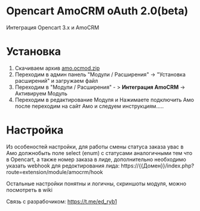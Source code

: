 # Opencart AmoCRM oAuth 2.0(beta)
Интеграция Opencart 3.x и AmoCRM





# Установка

1. Скачиваем архив [amo.ocmod.zip](https://github.com/edwardrybka/Opencart-AmoCRM-oAuth-2.0/blob/main/amo.ocmod.zip)
2. Переходим в админ панель "Модули / Расширения" -> "Установка расширений" и загружаем файл
3. Переходим в "Модули / Расширения" - > **Интеграция AmoCRM** -> Активируем Модуль
4. Переходим в редактирование Модуля  и Нажимаете подключить Амо после переходим на сайт Амо и следуем инструкциям..... 

# Настройка

Из особеностей настройки, для работы смены статуса заказа увас в Амо должнобыть поле select (enum) с статусами аналогичными тем что в Opencart, а также номер заказа в лиде, дополнительно необходимо указать webhook для редоктирования лида: https://{{Домен}}/index.php?route=extension/module/amocrm/hook 

Остальные настройки понятны и логичны, скриншоты модуля, можно посмотреть в wiki

Связь с разрабочиком: https://t.me/ed_ryb1

